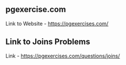 ## pgexercise.com

Link to Website - https://pgexercises.com/

## Link to Joins Problems 

Link - https://pgexercises.com/questions/joins/
